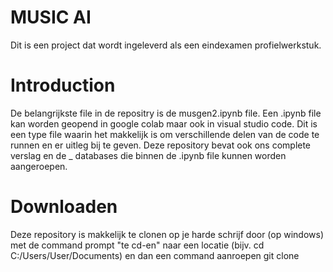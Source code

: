 # MUSIC AI
Dit is een project dat wordt ingeleverd als een eindexamen profielwerkstuk.

# Introduction
De belangrijkste file in de repositry is de musgen2.ipynb file. Een .ipynb file kan worden geopend in google colab maar ook in visual studio code. Dit is een type file waarin het makkelijk is om verschillende delen van de code te runnen en er uitleg bij te geven. Deze repository bevat ook ons complete verslag en de _ databases die binnen de .ipynb file kunnen worden aangeroepen.

# Downloaden
Deze repository is makkelijk te clonen op je harde schrijf door (op windows) met de command prompt "te cd-en" naar een locatie (bijv. cd C:/Users/User/Documents) en dan een command aanroepen git clone 
